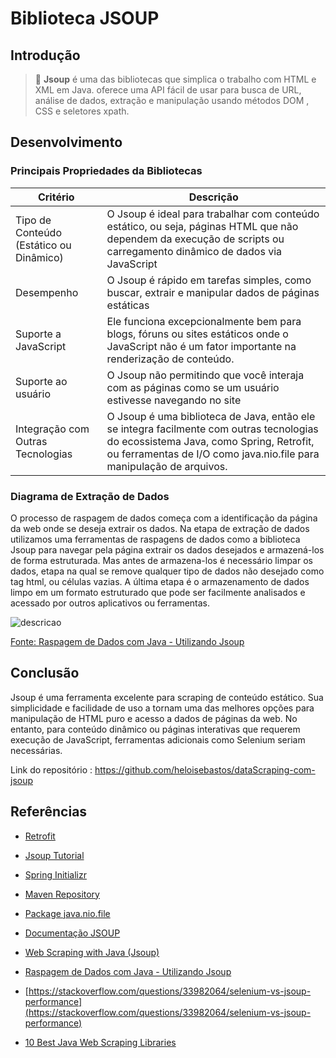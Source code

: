 # Biblioteca JSOUP

## Introdução

>📝 **Jsoup** 
 é uma das bibliotecas que simplica o trabalho com HTML e XML em Java. oferece uma API fácil de usar para busca de URL, análise de dados, extração e manipulação usando métodos DOM , CSS e seletores xpath. 

## Desenvolvimento

### Principais Propriedades da Bibliotecas

|**Critério** | **Descrição**   |
| ------ | ----------------------------------- | 
| Tipo de Conteúdo (Estático ou Dinâmico)  | O Jsoup é ideal para trabalhar com conteúdo estático, ou seja, páginas HTML que não dependem da execução de scripts ou carregamento dinâmico de dados via JavaScript                      |
| Desempenho  |  O Jsoup é rápido em tarefas simples, como buscar, extrair e manipular dados de páginas estáticas                         |
|Suporte a JavaScript|  Ele funciona excepcionalmente bem para blogs, fóruns ou sites estáticos onde o JavaScript não é um fator importante na renderização de conteúdo.|
|Suporte ao usuário| O Jsoup não permitindo que você interaja com as páginas como se um usuário estivesse navegando no site|
|Integração com Outras Tecnologias|O Jsoup é uma biblioteca de Java, então ele se integra facilmente com outras tecnologias do ecossistema Java, como Spring, Retrofit, ou ferramentas de I/O como java.nio.file para manipulação de arquivos.|




### Diagrama de Extração de Dados  

O processo de raspagem de dados começa com a identificação da página da web onde se deseja
extrair os dados. Na etapa de extração de dados utilizamos uma ferramentas de raspagens de dados como a biblioteca Jsoup para navegar pela página extrair os dados desejados e armazená-los de forma estruturada. Mas antes de armazena-los é necessário limpar os dados, etapa na qual se remove qualquer tipo de dados não desejado como tag html, ou células vazias. A última etapa é o armazenamento de dados limpo em um formato estruturado que pode ser facilmente analisados e acessado por outros aplicativos ou ferramentas. 


![descricao](https://lh3.googleusercontent.com/pw/AP1GczNGwUCoKFN-t_WqPU3pATcHLqAH80Bq2LQmKzuzzwiY22E_ooEdJx-gWuOF2379KSjfzdXEJb4I6Ucp9FKYHdIayh_eJPZPKzzR13UGrsFoibAaDzMgcHlPF2dg7fJX2KmbD7yVOTBYIeoepkyKESycOA=w720-h269-s-no-gm?authuser=0)


[Fonte: Raspagem de Dados com Java - Utilizando Jsoup](https://youtu.be/ALTnW09yeAw?si=f1TmBM43YmWRDg-k)


## Conclusão
Jsoup é uma ferramenta excelente para scraping de conteúdo estático. Sua simplicidade e facilidade de uso a tornam uma das melhores opções para manipulação de HTML puro e acesso a dados de páginas da web.
No entanto, para conteúdo dinâmico ou páginas interativas que requerem execução de JavaScript, ferramentas adicionais como Selenium seriam necessárias.

Link do repositório : https://github.com/heloisebastos/dataScraping-com-jsoup

## Referências 

- [Retrofit](https://square.github.io/retrofit/)
- [Jsoup Tutorial](https://www.javatpoint.com/jsoup-tutorial)


- [Spring Initializr](https://start.spring.io/)

- [Maven Repository](https://mvnrepository.com/artifact/org.jsoup/jsoup)

- [Package java.nio.file](https://docs.oracle.com/en/java/javase/11/docs/api/java.base/java/nio/file/package-summary.html)

- [Documentação JSOUP](https://jsoup.org/)


- [Web Scraping with Java (Jsoup)](https://medium.com/@yashpatel007/getting-started-with-web-scraping-9ee7ddf2dd71)

- [Raspagem de Dados com Java - Utilizando Jsoup](https://youtu.be/ALTnW09yeAw?si=r8EC9_uZgtC6thvF)


- [https://stackoverflow.com/questions/33982064/selenium-vs-jsoup-performance](https://stackoverflow.com/questions/33982064/selenium-vs-jsoup-performance)

- [10 Best Java Web Scraping Libraries
](https://medium.com/@datajournal/best-java-web-scraping-libraries-5deb6e98a04f#:~:text=Unlike%20libraries%20like%20Jsoup%2C%20Selenium,pages%20that%20require%20user%20interaction.)



